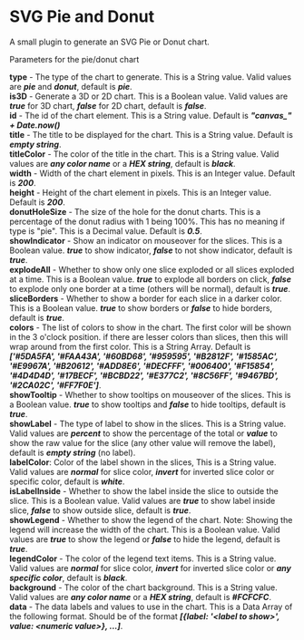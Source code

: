 # SVG Pie and Donut
A small plugin to generate an SVG Pie or Donut chart.

Parameters for the pie/donut chart

<b>type</b> - The type of the chart to generate. This is a String value. Valid values are <i><b>pie</b></i> and <i><b>donut</b></i>, default is <i><b>pie</b></i>.<br>
<b>is3D</b> - Generate a 3D or 2D chart. This is a Boolean value. Valid values are <i><b>true</b></i> for 3D chart, <i><b>false</b></i> for 2D chart, default is <i><b>false</b></i>.<br>
<b>id</b> - The id of the chart element. This is a String value. Default is <i><b>"canvas_" + Date.now()</b></i><br>
<b>title</b> - The title to be displayed for the chart. This is a String value. Default is <i><b>empty string</b></i>.<br>
<b>titleColor</b> - The color of the title in the chart. This is a String value. Valid values are <i><b>any color name</b></i> or a <i><b>HEX string</b></i>, default is <i><b>black</b></i>.<br>
<b>width</b> - Width of the chart element in pixels. This is an Integer value. Default is <i><b>200</b></i>.<br>
<b>height</b> - Height of the chart element in pixels. This is an Integer value. Default is <i><b>200</b></i>.<br>
<b>donutHoleSize</b> - The size of the hole for the donut charts. This is a percentage of the donut radius with 1 being 100%. This has no meaning if type is "pie". This is a Decimal value. Default is <i><b>0.5</b></i>.<br>
<b>showIndicator</b> - Show an indicator on mouseover for the slices. This is a Boolean value. <i><b>true</b></i> to show indicator, <i><b>false</b></i> to not show indicator, default is <i><b>true</b></i>.<br>
<b>explodeAll</b> - Whether to show only one slice exploded or all slices exploded at a time. This is a Boolean value. <i><b>true</b></i> to explode all borders on click, <i><b>false</b></i> to explode only one border at a time (others will be normal), default is <i><b>true</b></i>.<br>
<b>sliceBorders</b> - Whether to show a border for each slice in a darker color. This is a Boolean value. <i><b>true</b></i> to show borders or <i><b>false</b></i> to hide borders, default is <i><b>true</b></i>.<br>
<b>colors</b> - The list of colors to show in the chart. The first color will be shown in the 3 o'clock position. if there are lesser colors than slices, then this will wrap around from the first color. This is a String Array. Default is <i><b>['#5DA5FA', '#FAA43A', '#60BD68', '#959595', '#B2812F', '#1585AC', '#E9967A', '#B20612', '#ADD8E6', '#DECFFF', '#006400', '#F15854', '#4D4D4D', '#17BECF', '#BCBD22', '#E377C2', '#8C56FF', '#9467BD', '#2CA02C', '#FF7F0E']</b></i>.<br>
<b>showTooltip</b> - Whether to show tooltips on mouseover of the slices. This is a Boolean value. <i><b>true</b></i> to show tooltips and <i><b>false</b></i> to hide tooltips, default is <i><b>true</b></i>.<br>
<b>showLabel</b> - The type of label to show in the slices. This is a String value. Valid values are <i><b>percent</b></i> to show the percentage of the total or <i><b>value</b></i> to show the raw value for the slice (any other value will remove the label), default is <i><b>empty string</b></i> (no label).<br>
<b>labelColor</b>: Color of the label shown in the slices, This is a String value. Valid values are <i><b>normal</b></i> for slice color, <i><b>invert</b></i> for inverted slice color or specific color, default is <i><b>white</b></i>.<br>
<b>isLabelInside</b> - Whether to show the label inside the slice to outside the slice. This is a Boolean value. Valid values are <i><b>true</b></i> to show label inside slice, <i><b>false</b></i> to show outside slice, default is <i><b>true</b></i>.<br>
<b>showLegend</b> - Whether to show the legend of the chart. Note: Showing the legend will increase the width of the chart. This is a Boolean value. Valid values are <i><b>true</b></i> to show the legend or <i><b>false</b></i> to hide the legend, default is <i><b>true</b></i>.<br>
<b>legendColor</b> - The color of the legend text items. This is a String value. Valid values are <i><b>normal</b></i> for slice color, <i><b>invert</b></i> for inverted slice color or <i><b>any specific color</b></i>, default is <i><b>black</b></i>.<br>
<b>background</b> - The color of the chart background. This is a String value. Valid values are <i><b>any color name</b></i> or a <i><b>HEX string</b></i>, default is <i><b>#FCFCFC</b></i>.<br>
<b>data</b> - The data labels and values to use in the chart. This is a Data Array of the following format. Should be of the format <i><b>[{label: '&lt;label to show&gt;', value: &lt;numeric value&gt;}, ...]</b></i>.<br>
